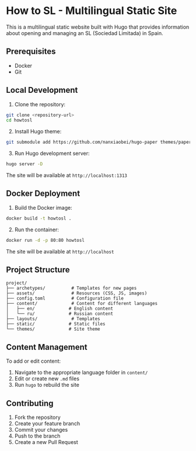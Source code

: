 # How to SL - Multilingual Static Site

This is a multilingual static website built with Hugo that provides information about opening and managing an SL (Sociedad Limitada) in Spain.

## Prerequisites

- Docker
- Git

## Local Development

1. Clone the repository:
```bash
git clone <repository-url>
cd howtosl
```

2. Install Hugo theme:
```bash
git submodule add https://github.com/nanxiaobei/hugo-paper themes/paper
```

3. Run Hugo development server:
```bash
hugo server -D
```

The site will be available at `http://localhost:1313`

## Docker Deployment

1. Build the Docker image:
```bash
docker build -t howtosl .
```

2. Run the container:
```bash
docker run -d -p 80:80 howtosl
```

The site will be available at `http://localhost`

## Project Structure

```
project/
├── archetypes/          # Templates for new pages
├── assets/              # Resources (CSS, JS, images)
├── config.toml          # Configuration file
├── content/             # Content for different languages
│   ├── en/             # English content
│   └── ru/             # Russian content
├── layouts/             # Templates
├── static/             # Static files
└── themes/             # Site theme
```

## Content Management

To add or edit content:

1. Navigate to the appropriate language folder in `content/`
2. Edit or create new `.md` files
3. Run `hugo` to rebuild the site

## Contributing

1. Fork the repository
2. Create your feature branch
3. Commit your changes
4. Push to the branch
5. Create a new Pull Request